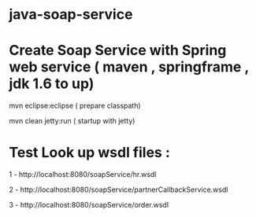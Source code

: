 java-soap-service
=================

Create Soap Service with Spring web service ( maven , springframe , jdk 1.6 to up)
================================

    
mvn eclipse:eclipse  ( prepare classpath)

mvn clean jetty:run ( startup with jetty)

Test Look up wsdl files :
 ==============================
 
1 - http://localhost:8080/soapService/hr.wsdl

2 - http://localhost:8080/soapService/partnerCallbackService.wsdl

3 - http://localhost:8080/soapService/order.wsdl


